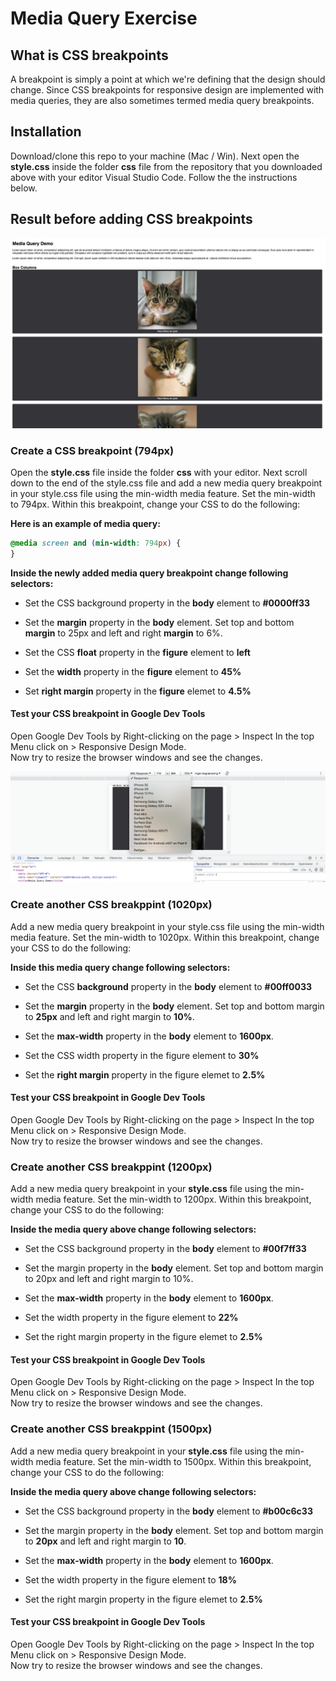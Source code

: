 # Media Query Exercise

## What is CSS breakpoints

A breakpoint is simply a point at which we're defining that the design should change.
Since CSS breakpoints for responsive design are implemented with media queries, they are also sometimes termed media query breakpoints.

## Installation

Download/clone this repo to your machine (Mac / Win).
Next open the **style.css** inside the folder **css** file from the repository that you downloaded above with your editor Visual Studio Code. Follow the the instructions below.

## Result before adding CSS breakpoints

![Website before media query breakpoint](website.png)

### Create a CSS breakpoint (794px)

Open the **style.css** file inside the folder **css** with your editor.
Next scroll down to the end of the style.css file and add a new media query breakpoint in your style.css file using the min-width media feature. Set the min-width to 794px. Within this breakpoint, change your CSS to do the following:

**Here is an example of media query:**

```css
@media screen and (min-width: 794px) {
}
```

**Inside the newly added media query breakpoint change following selectors:**

- Set the CSS background property in the **body** element to **#0000ff33**

- Set the **margin** property in the **body** element. Set top and bottom **margin** to 25px and left and right **margin** to 6%.

- Set the CSS **float** property in the **figure** element to **left**

- Set the **width** property in the **figure** element to **45%**

- Set **right margin** property in the **figure** elemet to **4.5%**

#### Test your CSS breakpoint in Google Dev Tools

Open Google Dev Tools by Right-clicking on the page > Inspect
In the top Menu click on > Responsive Design Mode. <br>
Now try to resize the browser windows and see the changes.

![Responsive Mode in Google Deb Tools](responsive-mode-in-Google-Dev-tools.png)

### Create another CSS breakppint (1020px)

Add a new media query breakpoint in your style.css file using the min-width media feature. Set the min-width to 1020px. Within this breakpoint, change your CSS to do the following:

**Inside this media query change following selectors:**

- Set the CSS **background** property in the **body** element to **#00ff0033**
- Set the **margin** property in the **body** element. Set top and bottom margin to **25px** and left and right margin to **10%**.

- Set the **max-width** property in the **body** element to **1600px**.

- Set the CSS width property in the figure element to **30%**

- Set the **right margin** property in the figure elemet to **2.5%**

#### Test your CSS breakpoint in Google Dev Tools

Open Google Dev Tools by Right-clicking on the page > Inspect
In the top Menu click on > Responsive Design Mode. <br>
Now try to resize the browser windows and see the changes.

### Create another CSS breakppint (1200px)

Add a new media query breakpoint in your **style.css** file using the min-width media feature. Set the min-width to 1200px. Within this breakpoint, change your CSS to do the following:

**Inside the media query above change following selectors:**

- Set the CSS background property in the **body** element to **#00f7ff33**

- Set the margin property in the **body** element. Set top and bottom margin to 20px and left and right margin to 10%.

- Set the **max-width** property in the **body** element to **1600px**.

- Set the width property in the figure element to **22%**

- Set the right margin property in the figure elemet to **2.5%**

#### Test your CSS breakpoint in Google Dev Tools

Open Google Dev Tools by Right-clicking on the page > Inspect
In the top Menu click on > Responsive Design Mode. <br>
Now try to resize the browser windows and see the changes.

### Create another CSS breakppint (1500px)

Add a new media query breakpoint in your **style.css** file using the min-width media feature. Set the min-width to 1500px. Within this breakpoint, change your CSS to do the following:

**Inside the media query above change following selectors:**

- Set the CSS background property in the **body** element to **#b00c6c33**

- Set the margin property in the **body** element. Set top and bottom margin to **20px** and left and right margin to **10**.

- Set the **max-width** property in the **body** element to **1600px**.

- Set the width property in the figure element to **18%**

- Set the right margin property in the figure elemet to **2.5%**

#### Test your CSS breakpoint in Google Dev Tools

Open Google Dev Tools by Right-clicking on the page > Inspect
In the top Menu click on > Responsive Design Mode. <br>
Now try to resize the browser windows and see the changes.
